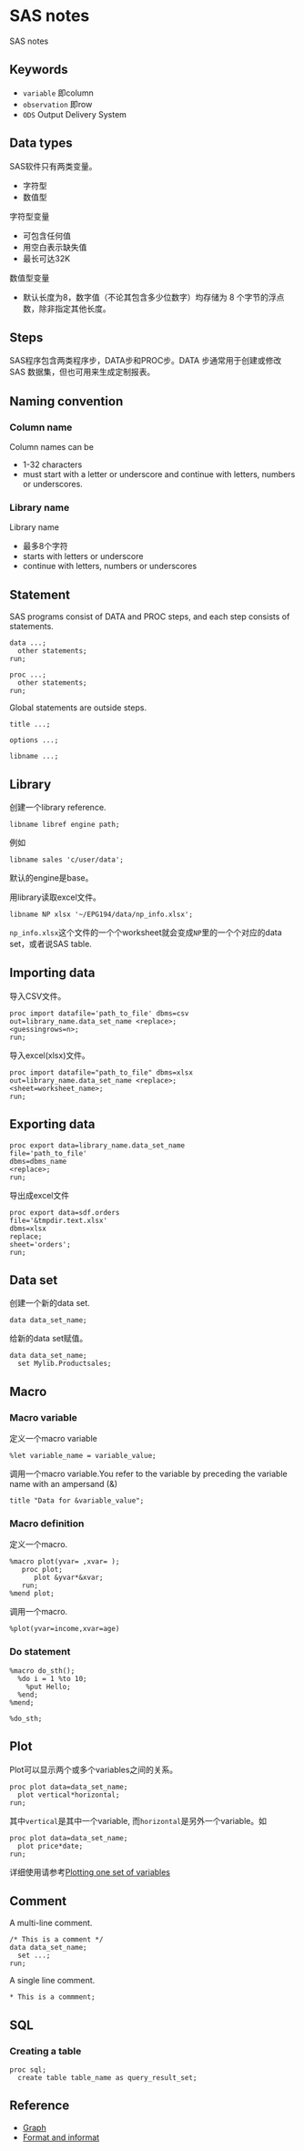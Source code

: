 # SAS notes
SAS notes

## Keywords

- `variable` 即column
- `observation` 即row
- `ODS` Output Delivery System

## Data types
SAS软件只有两类变量。

- 字符型
- 数值型

字符型变量

- 可包含任何值
- 用空白表示缺失值
- 最长可达32K

数值型变量

- 默认长度为8，数字值（不论其包含多少位数字）均存储为 8 个字节的浮点数，除非指定其他长度。

## Steps
SAS程序包含两类程序步，DATA步和PROC步。DATA 步通常用于创建或修改 SAS 数据集，但也可用来生成定制报表。

## Naming convention

### Column name
Column names can be

- 1-32 characters
- must start with a letter or underscore and continue with letters, numbers or underscores.

### Library name
Library name

- 最多8个字符
- starts with letters or underscore
- continue with letters, numbers or underscores

## Statement
SAS programs consist of DATA and PROC steps, and each step consists of statements.

```sas
data ...;
  other statements;
run;
```

```sas
proc ...;
  other statements;
run;
```

Global statements are outside steps.

```sas
title ...;
```

```sas
options ...;
```

```sas
libname ...;
```

## Library
创建一个library reference.

```sas
libname libref engine path;
```

例如

```sas
libname sales 'c/user/data';
```

默认的engine是base。

用library读取excel文件。

```sas
libname NP xlsx '~/EPG194/data/np_info.xlsx';
```

`np_info.xlsx`这个文件的一个个worksheet就会变成`NP`里的一个个对应的data set，或者说SAS table.

## Importing data

导入CSV文件。

```sas
proc import datafile='path_to_file' dbms=csv out=library_name.data_set_name <replace>;
<guessingrows=n>;
run;
```

导入excel(xlsx)文件。

```sas
proc import datafile="path_to_file" dbms=xlsx out=library_name.data_set_name <replace>;
<sheet=worksheet_name>;
run;
```

## Exporting data
```sas
proc export data=library_name.data_set_name
file='path_to_file'
dbms=dbms_name
<replace>;
run;
```

导出成excel文件
```sas
proc export data=sdf.orders
file='&tmpdir.text.xlsx'
dbms=xlsx
replace;
sheet='orders';
run;
```

## Data set
创建一个新的data set.

```sas
data data_set_name;
```

给新的data set赋值。

```sas
data data_set_name;
  set Mylib.Productsales;
```

## Macro
### Macro variable
定义一个macro variable

```sas
%let variable_name = variable_value;
```

调用一个macro variable.You refer to the variable by preceding the variable name with an ampersand (&)

```sas
title "Data for &variable_value";
```

### Macro definition

定义一个macro.

```sas
%macro plot(yvar= ,xvar= );
   proc plot;
      plot &yvar*&xvar;
   run;
%mend plot;
```

调用一个macro.

```sas
%plot(yvar=income,xvar=age)
```

### Do statement

```sas
%macro do_sth();
  %do i = 1 %to 10;
    %put Hello;
  %end;
%mend;

%do_sth;
```

## Plot

Plot可以显示两个或多个variables之间的关系。

```sas
proc plot data=data_set_name;
  plot vertical*horizontal;
run;
```

其中`vertical`是其中一个variable, 而`horizontal`是另外一个variable。如

```sas
proc plot data=data_set_name;
  plot price*date;
run;
```


详细使用请参考[Plotting one set of variables](https://documentation.sas.com/?cdcId=pgmsascdc&cdcVersion=9.4_3.4&docsetId=basess&docsetTarget=p1ebornamhs8z0n1vao2wlbfiwqb.htm&locale=zh-CN)

## Comment

A multi-line comment.

```sas
/* This is a comment */
data data_set_name;
  set ...;
run;
```

A single line comment.

```sas
* This is a commment;
```

## SQL

### Creating a table

```
proc sql;
  create table table_name as query_result_set;
```

## Reference
- [Graph](https://documentation.sas.com/?docsetId=graphref&docsetTarget=p15qcl2nzalw4zn1fp6rkrf3n9kn.htm&docsetVersion=9.4&locale=en)
- [Format and informat](https://documentation.sas.com/?docsetId=leforinforref&docsetTarget=p09lpr3kmbh8fen1qepuv6zc1ldd.htm&docsetVersion=9.4&locale=en)
